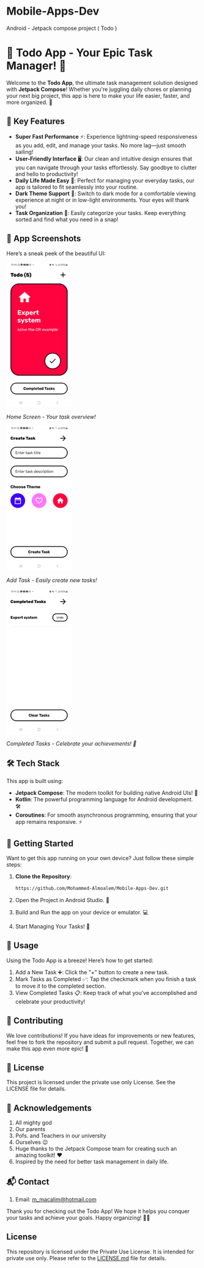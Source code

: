 # Mobile-Apps-Dev
Android - Jetpack compose project ( Todo )

# 🚀 Todo App - Your Epic Task Manager! 📝

Welcome to the **Todo App**, the ultimate task management solution designed with **Jetpack Compose**! Whether you're juggling daily chores or planning your next big project, this app is here to make your life easier, faster, and more organized. 🌟

## 🎉 Key Features

- **Super Fast Performance** ⚡: Experience lightning-speed responsiveness as you add, edit, and manage your tasks. No more lag—just smooth sailing!
- **User-Friendly Interface** 🖥️: Our clean and intuitive design ensures that you can navigate through your tasks effortlessly. Say goodbye to clutter and hello to productivity!
- **Daily Life Made Easy** 🌈: Perfect for managing your everyday tasks, our app is tailored to fit seamlessly into your routine.
- **Dark Theme Support** 🌙: Switch to dark mode for a comfortable viewing experience at night or in low-light environments. Your eyes will thank you!
- **Task Organization** 📂: Easily categorize your tasks. Keep everything sorted and find what you need in a snap!

## 📸 App Screenshots

Here’s a sneak peek of the beautiful UI:

<img src="media/home_screen.jpg" style="height:380px; width:auto; object-fit:cover;">

*Home Screen - Your task overview!*

<img src="media/add_task_screen.jpg" style="height:380px; width:auto; object-fit:cover;">

*Add Task - Easily create new tasks!*

<img src="media/completed_tasks.jpg" style="height:380px; width:auto; object-fit:cover;">

*Completed Tasks - Celebrate your achievements! 🎉*

## 🛠️ Tech Stack

This app is built using:

- **Jetpack Compose**: The modern toolkit for building native Android UIs! 🎨
- **Kotlin**: The powerful programming language for Android development. 🛠️
- **Coroutines**: For smooth asynchronous programming, ensuring that your app remains responsive. ⚡

## 🚀 Getting Started

Want to get this app running on your own device? Just follow these simple steps:

1. **Clone the Repository**:

   ```bash
   https://github.com/Mohammed-Almoalem/Mobile-Apps-Dev.git
   
3. Open the Project in Android Studio. 📖
4. Build and Run the app on your device or emulator. 💻
5. Start Managing Your Tasks! 🎉

## 🌟 Usage

Using the Todo App is a breeze! Here’s how to get started:

1. Add a New Task ➕: Click the "+" button to create a new task.
2. Mark Tasks as Completed ✅: Tap the checkmark when you finish a task to move it to the completed section.
3. View Completed Tasks 📋: Keep track of what you’ve accomplished and celebrate your productivity!

## 🤝 Contributing

We love contributions! If you have ideas for improvements or new features, feel free to fork the repository and submit a pull request. Together, we can make this app even more epic! 🌈

## 📄 License

This project is licensed under the private use only License. See the LICENSE file for details.

## 🙏 Acknowledgements

1. All mighty god 
2. Our parents
3. Pofs. and Teachers in our university
4. Ourselves 😉
5. Huge thanks to the Jetpack Compose team for creating such an amazing toolkit! ❤️
6. Inspired by the need for better task management in daily life.

## 📬 Contact

1. Email: m_macalim@hotmail.com

Thank you for checking out the Todo App! We hope it helps you conquer your tasks and achieve your goals. Happy organizing! 🎉✨


## License

This repository is licensed under the Private Use License. It is intended for private use only. Please refer to the [LICENSE.md](LICENSE.md) file for details.
